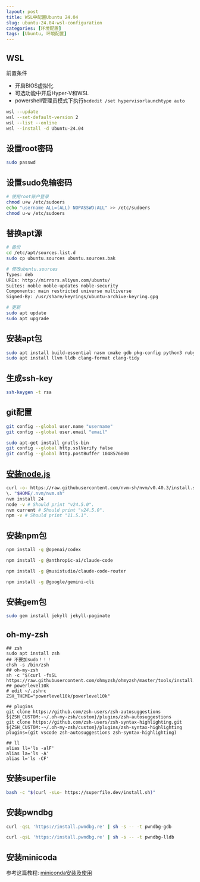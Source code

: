```yaml
---
layout: post
title: WSL中配置Ubuntu 24.04
slug: ubuntu-24.04-wsl-configuration
categories: [环境配置]
tags: [Ubuntu, 环境配置]
---
```


## WSL

前置条件
+ 开启BIOS虚拟化
+ 可选功能中开启Hyper-V和WSL
+ powershell管理员模式下执行`bcdedit /set hypervisorlaunchtype auto`

```bash
wsl --update
wsl --set-default-version 2
wsl --list --online
wsl --install -d Ubuntu-24.04
```

## 设置root密码
```bash
sudo passwd
```

## 设置sudo免输密码
```bash
# 使用root账户登录
chmod u+w /etc/sudoers
echo "username ALL=(ALL) NOPASSWD:ALL" >> /etc/sudoers
chmod u-w /etc/sudoers
```

## 替换apt源
```bash
# 备份
cd /etc/apt/sources.list.d
sudo cp ubuntu.sources ubuntu.sources.bak

# 修改ubuntu.sources
Types: deb
URIs: http://mirrors.aliyun.com/ubuntu/
Suites: noble noble-updates noble-security
Components: main restricted universe multiverse
Signed-By: /usr/share/keyrings/ubuntu-archive-keyring.gpg

# 更新
sudo apt update
sudo apt upgrade
```

## 安装apt包
```bash
sudo apt install build-essential nasm cmake gdb pkg-config python3 ruby ruby-dev vim cloc tree zip neofetch net-tools xdg-utils
sudo apt install llvm lldb clang-format clang-tidy
```

## 生成ssh-key
```bash
ssh-keygen -t rsa
```

## git配置
```bash
git config --global user.name "username"
git config --global user.email "email"

sudo apt-get install gnutls-bin
git config --global http.sslVerify false
git config --global http.postBuffer 1048576000

```

## [安装node.js](https://nodejs.org/en/download/current)

```bash
curl -o- https://raw.githubusercontent.com/nvm-sh/nvm/v0.40.3/install.sh | bash
\. "$HOME/.nvm/nvm.sh"
nvm install 24
node -v # Should print "v24.5.0".
nvm current # Should print "v24.5.0".
npm -v # Should print "11.5.1".
```

## 安装npm包
```bash
npm install -g @openai/codex

npm install -g @anthropic-ai/claude-code

npm install -g @musistudio/claude-code-router

npm install -g @google/gemini-cli
```

## 安装gem包
```bash
sudo gem install jekyll jekyll-paginate
```

## oh-my-zsh
```
## zsh
sudo apt install zsh
## 不要加sudo！！！
chsh -s /bin/zsh
## oh-my-zsh
sh -c "$(curl -fsSL https://raw.githubusercontent.com/ohmyzsh/ohmyzsh/master/tools/install.sh)"
## powerlevel10k
# edit ~/.zshrc
ZSH_THEME="powerlevel10k/powerlevel10k"

## plugins
git clone https://github.com/zsh-users/zsh-autosuggestions ${ZSH_CUSTOM:-~/.oh-my-zsh/custom}/plugins/zsh-autosuggestions
git clone https://github.com/zsh-users/zsh-syntax-highlighting.git ${ZSH_CUSTOM:-~/.oh-my-zsh/custom}/plugins/zsh-syntax-highlighting
plugins=(git vscode zsh-autosuggestions zsh-syntax-highlighting)

## ll
alias ll='ls -alF'
alias la='ls -A'
alias l='ls -CF'
```

## 安装superfile
```bash
bash -c "$(curl -sLo- https://superfile.dev/install.sh)"
```

## 安装pwndbg
```bash
curl -qsL 'https://install.pwndbg.re' | sh -s -- -t pwndbg-gdb

curl -qsL 'https://install.pwndbg.re' | sh -s -- -t pwndbg-lldb
```
## 安装minicoda
参考这篇教程: [miniconda安装及使用](/2025/08/10/miniconda-installation-and-usage/)
